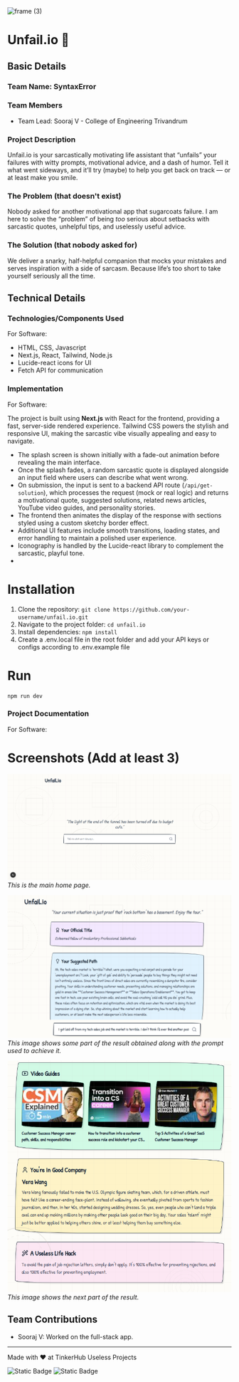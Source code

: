 <img width="3188" height="1202" alt="frame (3)" src="https://github.com/user-attachments/assets/517ad8e9-ad22-457d-9538-a9e62d137cd7" />


# Unfail.io 🎯


## Basic Details
### Team Name: SyntaxError


### Team Members
- Team Lead: Sooraj V - College of Engineering Trivandrum

### Project Description
Unfail.io is your sarcastically motivating life assistant that “unfails” your failures with witty prompts, motivational advice, and a dash of humor. Tell it what went sideways, and it’ll try (maybe) to help you get back on track — or at least make you smile.

### The Problem (that doesn't exist)
Nobody asked for another motivational app that sugarcoats failure. I am here to solve the “problem” of being *too* serious about setbacks with sarcastic quotes, unhelpful tips, and uselessly useful advice.

### The Solution (that nobody asked for)
We deliver a snarky, half-helpful companion that mocks your mistakes and serves inspiration with a side of sarcasm. Because life’s too short to take yourself seriously all the time.

## Technical Details
### Technologies/Components Used
For Software:
- HTML, CSS, Javascript
- Next.js, React, Tailwind, Node.js
- Lucide-react icons for UI
- Fetch API for communication

### Implementation
For Software:

The project is built using **Next.js** with React for the frontend, providing a fast, server-side rendered experience. Tailwind CSS powers the stylish and responsive UI, making the sarcastic vibe visually appealing and easy to navigate.

- The splash screen is shown initially with a fade-out animation before revealing the main interface.
- Once the splash fades, a random sarcastic quote is displayed alongside an input field where users can describe what went wrong.
- On submission, the input is sent to a backend API route (`/api/get-solution`), which processes the request (mock or real logic) and returns a motivational quote, suggested solutions, related news articles, YouTube video guides, and personality stories.
- The frontend then animates the display of the response with sections styled using a custom sketchy border effect.
- Additional UI features include smooth transitions, loading states, and error handling to maintain a polished user experience.
- Iconography is handled by the Lucide-react library to complement the sarcastic, playful tone.
- 
# Installation
1. Clone the repository: `git clone https://github.com/your-username/unfail.io.git`
2. Navigate to the project folder:  `cd unfail.io`
3. Install dependencies: `npm install`
4. Create a .env.local file in the root folder and add your API keys or configs according to .env.example file


# Run
`npm run dev`

### Project Documentation
For Software:

# Screenshots (Add at least 3)
![Screenshot1](/public/screenshot1.png) <br>
*This is the main home page.*

![Screenshot2](/public/screenshot2.png) <br>
*This image shows some part of the result obtained along with the prompt used to achieve it.*

![Screenshot3](/public/screenshot3.png) <br>
*This image shows the next part of the result.*

## Team Contributions
- Sooraj V: Worked on the full-stack app.

---
Made with ❤️ at TinkerHub Useless Projects 

![Static Badge](https://img.shields.io/badge/TinkerHub-24?color=%23000000&link=https%3A%2F%2Fwww.tinkerhub.org%2F)
![Static Badge](https://img.shields.io/badge/UselessProjects--25-25?link=https%3A%2F%2Fwww.tinkerhub.org%2Fevents%2FQ2Q1TQKX6Q%2FUseless%2520Projects)



